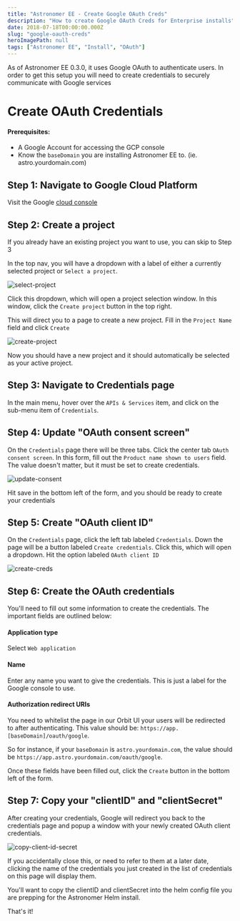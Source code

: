 ```yaml
---
title: "Astronomer EE - Create Google OAuth Creds"
description: "How to create Google OAuth Creds for Enterprise installs"
date: 2018-07-18T00:00:00.000Z
slug: "google-oauth-creds"
heroImagePath: null
tags: ["Astronomer EE", "Install", "OAuth"]
---
```


As of Astronomer EE 0.3.0, it uses Google OAuth to authenticate users. In order to get this setup you will need to create credentials to securely communicate with Google services 



# Create OAuth Credentials

#### Prerequisites:

- A Google Account for accessing the GCP console
- Know the `baseDomain` you are installing Astronomer EE to.  (ie. astro.yourdomain.com)

## Step 1: Navigate to Google Cloud Platform

Visit the Google [cloud console](https://console.cloud.google.com/) 



## Step 2: Create a project

If you already have an existing project you want to use, you can skip to Step 3



In the top nav, you will have a dropdown with a label of either a currently selected project or `Select a project`.  


![select-project](https://cdn.astronomer.io/website/img/guides/google-oauth-creds/select-project.png)



Click this dropdown, which will open a project selection window.  In this window, click the `Create project` button in the top right.



This will direct you to a page to create a new project.  Fill in the `Project Name` field and click `Create`



![create-project](https://cdn.astronomer.io/website/img/guides/google-oauth-creds/create-project.png)



Now you should have a new project and it should automatically be selected as your active project.



## Step 3: Navigate to Credentials page

In the main menu, hover over the `APIs & Services` item, and click on the sub-menu item of `Credentials`.





## Step 4: Update "OAuth consent screen"

On the `Credentials` page there will be three tabs.  Click the center tab `OAuth consent screen`.  In this form, fill out the `Product name shown to users` field.  The value doesn't matter, but it must be set to create credentials.



![update-consent](https://cdn.astronomer.io/website/img/guides/google-oauth-creds/update-consent.png)



Hit save in the bottom left of the form, and you should be ready to create your credentials

## Step 5: Create "OAuth client ID"

On the `Credentials` page, click the left tab labeled `Credentials`.  Down the page will be a button labeled `Create credentials`.  Click this, which will open a dropdown.  Hit the option labeled `OAuth client ID`



![create-creds](https://cdn.astronomer.io/website/img/guides/google-oauth-creds/create-creds.png)



## Step 6: Create the OAuth credentials

You'll need to fill out some information to create the credentials. The important fields are outlined below:



#### Application type

Select `Web application`

#### Name

Enter any name you want to give the credentials.  This is just a label for the Google console to use.

#### Authorization redirect URIs

You need to whitelist the page in our Orbit UI your users will be redirected to after authenticating.  This value should be: `https://app.[baseDomain]/oauth/google`.

So for instance, if your `baseDomain` is `astro.yourdomain.com`, the value should be `https://app.astro.yourdomain.com/oauth/google`.



Once these fields have been filled out, click the `Create` button in the bottom left of the form.



## Step 7: Copy your "clientID" and "clientSecret"

After creating your credentials, Google will redirect you back to the credentials page and popup a window with your newly created OAuth client credentials.  



![copy-client-id-secret](https://cdn.astronomer.io/website/img/guides/google-oauth-creds/copy-client-id-secret.png)



If you accidentally close this, or need to refer to them at a later date, clicking the name of the credentials you just created in the list of credentials on this page will display them.



You'll want to copy the clientID and clientSecret into the helm config file you are prepping for the Astronomer Helm install.  


That's it!